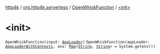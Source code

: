 [http4k](../../index.md) / [org.http4k.serverless](../index.md) / [OpenWhiskFunction](index.md) / [&lt;init&gt;](./-init-.md)

# &lt;init&gt;

`OpenWhiskFunction(input: `[`AppLoader`](../-app-loader.md)`)`
`OpenWhiskFunction(appLoader: `[`AppLoaderWithContexts`](../-app-loader-with-contexts.md)`, env: `[`Map`](https://kotlinlang.org/api/latest/jvm/stdlib/kotlin.collections/-map/index.html)`<`[`String`](https://kotlinlang.org/api/latest/jvm/stdlib/kotlin/-string/index.html)`, `[`String`](https://kotlinlang.org/api/latest/jvm/stdlib/kotlin/-string/index.html)`> = System.getenv())`